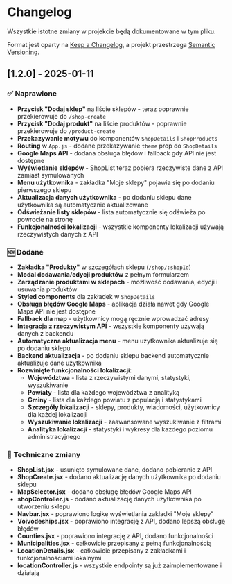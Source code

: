 # Changelog

Wszystkie istotne zmiany w projekcie będą dokumentowane w tym pliku.

Format jest oparty na [Keep a Changelog](https://keepachangelog.com/pl/1.0.0/),
a projekt przestrzega [Semantic Versioning](https://semver.org/lang/pl/).

## [1.2.0] - 2025-01-11

### ✅ Naprawione
- **Przycisk "Dodaj sklep"** na liście sklepów - teraz poprawnie przekierowuje do `/shop-create`
- **Przycisk "Dodaj produkt"** na liście produktów - poprawnie przekierowuje do `/product-create`
- **Przekazywanie motywu** do komponentów `ShopDetails` i `ShopProducts`
- **Routing** w `App.js` - dodane przekazywanie `theme` prop do `ShopDetails`
- **Google Maps API** - dodana obsługa błędów i fallback gdy API nie jest dostępne
- **Wyświetlanie sklepów** - ShopList teraz pobiera rzeczywiste dane z API zamiast symulowanych
- **Menu użytkownika** - zakładka "Moje sklepy" pojawia się po dodaniu pierwszego sklepu
- **Aktualizacja danych użytkownika** - po dodaniu sklepu dane użytkownika są automatycznie aktualizowane
- **Odświeżanie listy sklepów** - lista automatycznie się odświeża po powrocie na stronę
- **Funkcjonalności lokalizacji** - wszystkie komponenty lokalizacji używają rzeczywistych danych z API

### 🆕 Dodane
- **Zakładka "Produkty"** w szczegółach sklepu (`/shop/:shopId`)
- **Modal dodawania/edycji produktów** z pełnym formularzem
- **Zarządzanie produktami w sklepach** - możliwość dodawania, edycji i usuwania produktów
- **Styled components** dla zakładek w `ShopDetails`
- **Obsługa błędów Google Maps** - aplikacja działa nawet gdy Google Maps API nie jest dostępne
- **Fallback dla map** - użytkownicy mogą ręcznie wprowadzać adresy
- **Integracja z rzeczywistym API** - wszystkie komponenty używają danych z backendu
- **Automatyczna aktualizacja menu** - menu użytkownika aktualizuje się po dodaniu sklepu
- **Backend aktualizacja** - po dodaniu sklepu backend automatycznie aktualizuje dane użytkownika
- **Rozwinięte funkcjonalności lokalizacji**:
  - **Województwa** - lista z rzeczywistymi danymi, statystyki, wyszukiwanie
  - **Powiaty** - lista dla każdego województwa z analityką
  - **Gminy** - lista dla każdego powiatu z populacją i statystykami
  - **Szczegóły lokalizacji** - sklepy, produkty, wiadomości, użytkownicy dla każdej lokalizacji
  - **Wyszukiwanie lokalizacji** - zaawansowane wyszukiwanie z filtrami
  - **Analityka lokalizacji** - statystyki i wykresy dla każdego poziomu administracyjnego

### 🔧 Techniczne zmiany
- **ShopList.jsx** - usunięto symulowane dane, dodano pobieranie z API
- **ShopCreate.jsx** - dodano aktualizację danych użytkownika po dodaniu sklepu
- **MapSelector.jsx** - dodano obsługę błędów Google Maps API
- **shopController.js** - dodano aktualizację danych użytkownika po utworzeniu sklepu
- **Navbar.jsx** - poprawiono logikę wyświetlania zakładki "Moje sklepy"
- **Voivodeships.jsx** - poprawiono integrację z API, dodano lepszą obsługę błędów
- **Counties.jsx** - poprawiono integrację z API, dodano funkcjonalności
- **Municipalities.jsx** - całkowicie przepisany z pełną funkcjonalnością
- **LocationDetails.jsx** - całkowicie przepisany z zakładkami i funkcjonalnościami lokalnymi
- **locationController.js** - wszystkie endpointy są już zaimplementowane i działają
